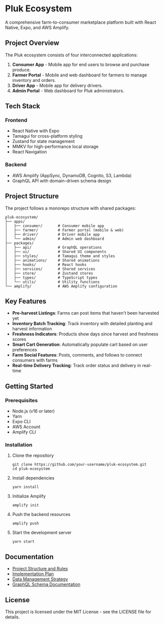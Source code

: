 # Pluk Ecosystem

A comprehensive farm-to-consumer marketplace platform built with React Native, Expo, and AWS Amplify.

## Project Overview

The Pluk ecosystem consists of four interconnected applications:

1. **Consumer App** - Mobile app for end users to browse and purchase produce.
2. **Farmer Portal** - Mobile and web dashboard for farmers to manage inventory and orders.
3. **Driver App** - Mobile app for delivery drivers.
4. **Admin Portal** - Web dashboard for Pluk administrators.

## Tech Stack

### Frontend
- React Native with Expo
- Tamagui for cross-platform styling
- Zustand for state management
- MMKV for high-performance local storage
- React Navigation

### Backend
- AWS Amplify (AppSync, DynamoDB, Cognito, S3, Lambda)
- GraphQL API with domain-driven schema design

## Project Structure

The project follows a monorepo structure with shared packages:

```
pluk-ecosystem/
├── apps/
│   ├── consumer/       # Consumer mobile app
│   ├── farmer/         # Farmer portal (mobile & web)
│   ├── driver/         # Driver mobile app
│   └── admin/          # Admin web dashboard
├── packages/
│   ├── api/            # GraphQL operations
│   ├── ui/             # Shared UI components
│   ├── styles/         # Tamagui theme and styles
│   ├── animations/     # Shared animations
│   ├── hooks/          # React hooks
│   ├── services/       # Shared services
│   ├── store/          # Zustand stores
│   ├── types/          # TypeScript types
│   └── utils/          # Utility functions
└── amplify/            # AWS Amplify configuration
```

## Key Features

- **Pre-harvest Listings**: Farms can post items that haven't been harvested yet
- **Inventory Batch Tracking**: Track inventory with detailed planting and harvest information
- **Freshness Indicators**: Products show days since harvest and freshness scores
- **Smart Cart Generation**: Automatically populate cart based on user preferences
- **Farm Social Features**: Posts, comments, and follows to connect consumers with farms
- **Real-time Delivery Tracking**: Track order status and delivery in real-time

## Getting Started

### Prerequisites

- Node.js (v16 or later)
- Yarn
- Expo CLI
- AWS Account
- Amplify CLI

### Installation

1. Clone the repository
   ```
   git clone https://github.com/your-username/pluk-ecosystem.git
   cd pluk-ecosystem
   ```

2. Install dependencies
   ```
   yarn install
   ```

3. Initialize Amplify
   ```
   amplify init
   ```

4. Push the backend resources
   ```
   amplify push
   ```

5. Start the development server
   ```
   yarn start
   ```

## Documentation

- [Project Structure and Rules](./project-structure-and-rules.md)
- [Implementation Plan](./implementation-plan.md)
- [Data Management Strategy](./data-management-strategy.md)
- [GraphQL Schema Documentation](./pluk-ecosystem/amplify/backend/api/plukapi/README.md)

## License

This project is licensed under the MIT License - see the LICENSE file for details.
